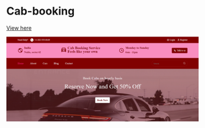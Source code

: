# Cab-booking
<a href="https://652bbc46d80c34595cc1db23--musical-queijadas-85f399.netlify.app/home"> View here </a>

<img src="https://github.com/sam2611/Cab-booking/blob/main/image.png" alt="screenshot"/>
